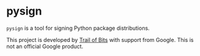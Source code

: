 pysign
======

`pysign` is a tool for signing Python package distributions.

This project is developed by [Trail of Bits](https://www.trailofbits.com/) with
support from Google. This is not an official Google product.
